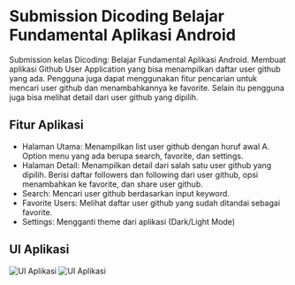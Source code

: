 # Submission Dicoding Belajar Fundamental Aplikasi Android
Submission kelas Dicoding: Belajar Fundamental Aplikasi Android. Membuat aplikasi Github User Application yang bisa menampilkan daftar user github yang ada. Pengguna juga dapat menggunakan fitur pencarian untuk mencari user github dan menambahkannya ke favorite. Selain itu pengguna juga bisa melihat detail dari user github yang dipilih.

## Fitur Aplikasi
- Halaman Utama: Menampilkan list user github dengan huruf awal A. Option menu yang ada berupa search, favorite, dan settings.
- Halaman Detail: Menampilkan detail dari salah satu user github yang dipilih. Berisi daftar followers dan following dari user github, opsi menambahkan ke favorite, dan share user github.
- Search: Mencari user github berdasarkan input keyword.
- Favorite Users: Melihat daftar user github yang sudah ditandai sebagai favorite.
- Settings: Mengganti theme dari aplikasi (Dark/Light Mode)

## UI Aplikasi
![UI Aplikasi](https://github.com/warrenpolandra/Submission-Dicoding-Belajar-Fundamental-Aplikasi-Android/assets/85095564/629ac502-946b-41ae-a8b9-9cd158e49729)
![UI Aplikasi](https://github.com/warrenpolandra/Submission-Dicoding-Belajar-Fundamental-Aplikasi-Android/assets/85095564/d72b4622-58e9-4498-b9ab-fdbf5a7600f9)

